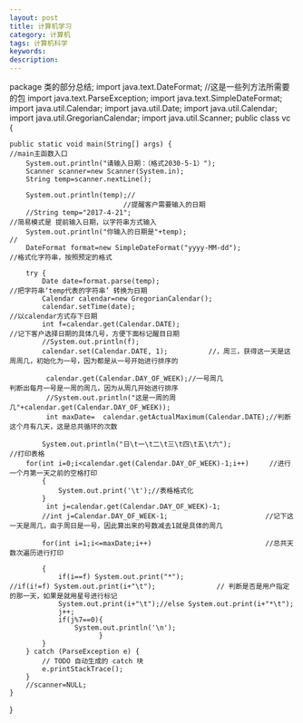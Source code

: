```yaml
---
layout: post
title: 计算机学习
category: 计算机
tags: 计算机科学
keywords: 
description: 
---
```

package 类的部分总结;
import java.text.DateFormat;                           //这是一些列方法所需要的包
import java.text.ParseException;
import java.text.SimpleDateFormat;
import java.util.Calendar;
import java.util.Date;
import java.util.Calendar;
import java.util.GregorianCalendar;
import java.util.Scanner;
public class vc {

	public static void main(String[] args) {               							//main主函数入口
		System.out.println("请输入日期：（格式2030-5-1）"); 
		Scanner scanner=new Scanner(System.in);
		String temp=scanner.nextLine();

		System.out.println(temp);//
		                        //提醒客户需要输入的日期
		//String temp="2017-4-21";                                                     //简易模式是 提前输入日期，以字符串方式输入
		System.out.println("你输入的日期是"+temp);                                    //
		DateFormat format=new SimpleDateFormat("yyyy-MM-dd");                    //格式化字符串，按照预定的格式
		
		try {                                                                   
			Date date=format.parse(temp);										//把字符串‘temp代表的字符串’ 转换为日期
			Calendar calendar=new GregorianCalendar();
			calendar.setTime(date);                                                //以calendar方式存下日期
			int f=calendar.get(Calendar.DATE);                             //记下客户选择日期的具体几号，方便下面标记醒目日期
			//System.out.println(f);
			calendar.set(Calendar.DATE, 1);          //，周三，获得这一天是这周周几，初始化为一号，因为都是从一号开始进行排序的
			
			 calendar.get(Calendar.DAY_OF_WEEK);//一号周几                              判断出每月一号是一周的周几，因为从周几开始进行排序
			 //System.out.println("这是一周的周几"+calendar.get(Calendar.DAY_OF_WEEK));
			 int maxDate=  calendar.getActualMaximum(Calendar.DATE);//判断这个月有几天，这是总共循环的次数
			 
			System.out.println("日\t一\t二\t三\t四\t五\t六");                      //打印表格
		for(int i=0;i<calendar.get(Calendar.DAY_OF_WEEK)-1;i++)     //进行一个月第一天之前的空格打印
		    {                                
				System.out.print('\t');//表格格式化
			}
		     int j=calendar.get(Calendar.DAY_OF_WEEK)-1;
			//int j=Calendar.DAY_OF_WEEK-1;                        //记下这一天是周几，由于周日是一号，因此算出来的号数减去1就是具体的周几
			
			for(int i=1;i<=maxDate;i++)                            //总共天数次遍历进行打印
				
			{
		        if(i==f) System.out.print("*");             		//if(i!=f) System.out.print(i+"\t");               // 判断是否是用户指定的那一天，如果是就用星号进行标记
				System.out.print(i+"\t");//else System.out.print(i+"*\t");
				j++;
				if(j%7==0){
					System.out.println('\n');
				          }
			}
		} catch (ParseException e) {
			// TODO 自动生成的 catch 块
			e.printStackTrace();
		}
		//scanner=NULL;
	}
}